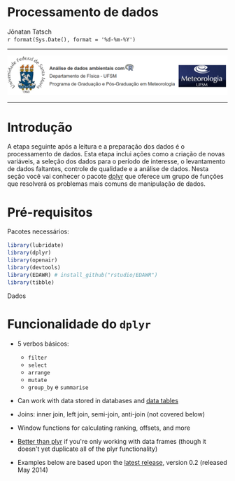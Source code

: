 # Processamento de dados
Jônatan Tatsch  
`r format(Sys.Date(), format = '%d-%m-%Y')`  




- - -

![](figs/adar.png)

- - -



# Introdução

A etapa seguinte após a leitura e a preparação dos dados é o processamento de dados. Esta etapa inclui ações como a criação de novas variáveis, a seleção dos dados para o período de interesse, o levantamento de dados faltantes, controle de qualidade e a análise de dados. Nesta seção você vai conhecer o pacote [dplyr](https://cran.r-project.org/web/packages/dplyr/index.html) que oferece um grupo de funções que resolverá os problemas mais comuns de manipulação de dados. 

# Pré-requisitos

Pacotes necessários:


```r
library(lubridate)
library(dplyr)
library(openair)
library(devtools)
library(EDAWR) # install_github("rstudio/EDAWR")
library(tibble)
```

Dados



# Funcionalidade do `dplyr`

* 5 verbos básicos: 
  - `filter`
  - `select`
  - `arrange`
  - `mutate`
  - `group_by` e `summarise` 
  
* Can work with data stored in databases and [data tables](http://datatable.r-forge.r-project.org/)
* Joins: inner join, left join, semi-join, anti-join (not covered below)
* Window functions for calculating ranking, offsets, and more
* [Better than plyr](http://blog.rstudio.org/2014/01/17/introducing-dplyr/) if you're only working with data frames (though it doesn't yet duplicate all of the plyr functionality)
* Examples below are based upon the [latest release](https://github.com/hadley/dplyr/releases), version 0.2 (released May 2014)



